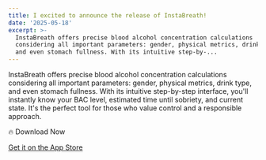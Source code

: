 ```yaml
---
title: I excited to announce the release of InstaBreath!
date: '2025-05-18'
excerpt: >-
  InstaBreath offers precise blood alcohol concentration calculations
  considering all important parameters: gender, physical metrics, drink type,
  and even stomach fullness. With its intuitive step-by-...
---
```


InstaBreath offers precise blood alcohol concentration calculations considering all important parameters: gender, physical metrics, drink type, and even stomach fullness. With its intuitive step-by-step interface, you'll instantly know your BAC level, estimated time until sobriety, and current state.
It's the perfect tool for those who value control and a responsible approach.

🔥 Download Now

[Get it on the App Store](https://apps.apple.com/app/instabreath-drink-control/id6745400771)
